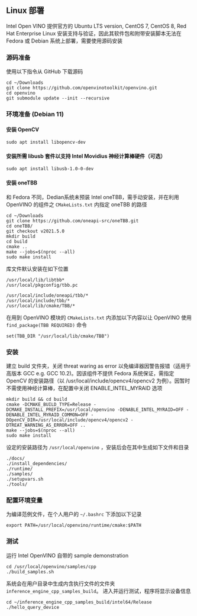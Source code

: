 ## Linux 部署

Intel Open VINO 提供官方的 Ubuntu LTS version, CentOS 7, CentOS 8, Red Hat Enterprise Linux 安装支持与验证，因此其软件包和附带安装脚本无法在 Fedora 或 Debian 系统上部署，需要使用源码安装

### 源码准备

使用以下指令从 GitHub 下载源码

```
cd ~/Downloads
git clone https://github.com/openvinotoolkit/openvino.git
cd openvino
git submodule update --init --recursive
```

### 环境准备 (Debian 11)

#### 安装 OpenCV
```
sudo apt install libopencv-dev
```

#### 安装所需 libusb 套件以支持 Intel Movidius 神经计算棒硬件（可选）

```
sudo apt install libusb-1.0-0-dev
```

#### 安装 oneTBB
和 Fedora 不同，Dedian系统未预装 Intel oneTBB，需手动安装，并在利用 OpenVINO 的组件之 `CMakeLists.txt` 内指定 oneTBB 的路径
```
cd ~/Downloads
git clone https://github.com/oneapi-src/oneTBB.git
cd oneTBB/
git checkout v2021.5.0
mkdir build
cd build
cmake ..
make --jobs=$(nproc --all)
sudo make install
```
库文件默认安装在如下位置
```
/usr/local/lib/libtbb*
/usr/local/pkgconfig/tbb.pc

/usr/local/include/oneapi/tbb/*
/usr/local/include/tbb/*
/usr/local/lib/cmake/TBB/*
```
在用到 OpenVINO 模块的 `CMakeLists.txt` 内添加以下内容以让 OpenVINO 使用 `find_package(TBB REQUIRED)` 命令
```
set(TBB_DIR "/usr/local/lib/cmake/TBB")
```

### 安装

建立 build 文件夹，关闭 threat waring as error 以免编译器因警告报错（适用于高版本 GCC e.g. GCC 10.2)。因该组件不提供 Fedora 系统保证，需指定 OpenCV 的安装路径（以 /usr/local/include/opencv4/opencv2 为例）。因暂时不需使用神经计算棒，在配置中关闭 ENABLE_INTEL_MYRAID 选项
```
mkdir build && cd build
cmake -DCMAKE_BUILD_TYPE=Release -DCMAKE_INSTALL_PREFIX=/usr/local/openvino -DENABLE_INTEL_MYRAID=OFF -DENABLE_INTEL_MYRAID_COMMON=OFF -DOpenCV_DIR=/usr/local/include/opencv4/opencv2 -DTREAT_WARNING_AS_ERROR=OFF ..
make --jobs=$(nproc --all)
sudo make install
```

设定的安装路径为 `/usr/local/openvino` ，安装后会在其中生成如下文件和目录
```
./docs/
./install_dependencies/
./runtime/
./samples/
./setupvars.sh
./tools/
```

### 配置环境变量
为编译范例文件，在个人用户的 `~/.bashrc` 下添加以下记录
```
export PATH=/usr/local/openvino/runtime/cmake:$PATH
```
### 测试
运行 Intel OpenVINO 自带的 sample demonstration
```
cd /usr/local/openvino/samples/cpp
./build_samples.sh
```
系统会在用户目录中生成内含执行文件的文件夹 `inference_engine_cpp_samples_build`。 进入并运行测试，程序将显示设备信息
```
cd ~/inference_engine_cpp_samples_build/intel64/Release
./hello_query_device
```
